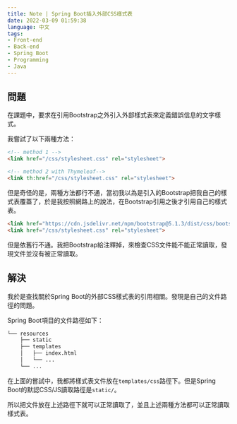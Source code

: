 ```yaml
---
title: Note | Spring Boot插入外部CSS樣式表
date: 2022-03-09 01:59:38
language: 中文
tags:
- Front-end
- Back-end
- Spring Boot
- Programming
- Java
---
```


## 問題

在課題中，要求在引用Bootstrap之外引入外部樣式表來定義錯誤信息的文字樣式。

我嘗試了以下兩種方法：
```html
<!-- method 1 -->
<link href="/css/stylesheet.css" rel="stylesheet">

<!-- method 2 with Thymeleaf-->
<link th:href="/css/stylesheet.css" rel="stylesheet">
```

但是奇怪的是，兩種方法都行不通，當初我以為是引入的Bootstrap把我自己的樣式表覆蓋了，於是我按照網路上的說法，在Bootstrap引用之後才引用自己的樣式表。

```html
<link href="https://cdn.jsdelivr.net/npm/bootstrap@5.1.3/dist/css/bootstrap.min.css" rel="stylesheet" integrity="sha384-1BmE4kWBq78iYhFldvKuhfTAU6auU8tT94WrHftjDbrCEXSU1oBoqyl2QvZ6jIW3" crossorigin="anonymous">
<link href="/css/stylesheet.css" rel="stylesheet">
```

但是依舊行不通。我把Bootstrap給注釋掉，來檢查CSS文件能不能正常讀取，發現文件並沒有被正常讀取。

## 解決

我於是查找關於Spring Boot的外部CSS樣式表的引用相關。發現是自己的文件路徑的問題。

Spring Boot項目的文件路徑如下：

```markdown
└── resources
    ├── static
    ├── templates
    │   ├── index.html
    │   └── ... 
    └── ...
```

在上面的嘗試中，我都將樣式表文件放在`templates/css`路徑下。但是Spring Boot的默認CSS/JS讀取路徑是`static/`。

所以把文件放在上述路徑下就可以正常讀取了，並且上述兩種方法都可以正常讀取樣式表。
<br>

